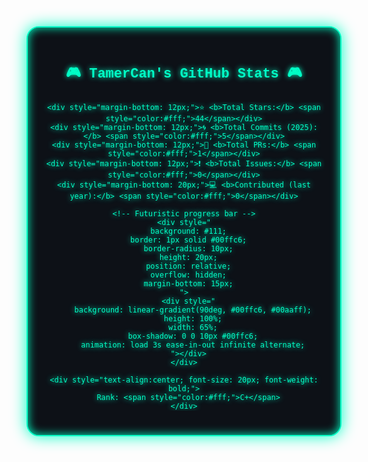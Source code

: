 <div align="center">
  <div style="
    background: #0d1117;
    border: 2px solid #00ffc6;
    border-radius: 20px;
    box-shadow: 0 0 25px #00ffc6, inset 0 0 15px #00ffc6;
    width: 450px;
    padding: 25px;
    color: #00ffc6;
    font-family: 'Consolas', 'Courier New', monospace;
    text-shadow: 0 0 8px #00ffc6;
  ">
    <h2 style="text-align:center; margin-bottom: 25px; font-size: 22px;">
      🎮 TamerCan's GitHub Stats 🎮
    </h2>

    <div style="margin-bottom: 12px;">⭐ <b>Total Stars:</b> <span style="color:#fff;">44</span></div>
    <div style="margin-bottom: 12px;">🌀 <b>Total Commits (2025):</b> <span style="color:#fff;">5</span></div>
    <div style="margin-bottom: 12px;">🔀 <b>Total PRs:</b> <span style="color:#fff;">1</span></div>
    <div style="margin-bottom: 12px;">❗ <b>Total Issues:</b> <span style="color:#fff;">0</span></div>
    <div style="margin-bottom: 20px;">💻 <b>Contributed (last year):</b> <span style="color:#fff;">0</span></div>

    <!-- Futuristic progress bar -->
    <div style="
      background: #111;
      border: 1px solid #00ffc6;
      border-radius: 10px;
      height: 20px;
      position: relative;
      overflow: hidden;
      margin-bottom: 15px;
    ">
      <div style="
        background: linear-gradient(90deg, #00ffc6, #00aaff);
        height: 100%;
        width: 65%;
        box-shadow: 0 0 10px #00ffc6;
        animation: load 3s ease-in-out infinite alternate;
      "></div>
    </div>

    <div style="text-align:center; font-size: 20px; font-weight: bold;">
      Rank: <span style="color:#fff;">C+</span>
    </div>
  </div>
</div>
